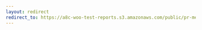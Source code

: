 ```yaml
---
layout: redirect
redirect_to: https://a8c-woo-test-reports.s3.amazonaws.com/public/pr-merge/45673/e2e/index.html
---
```

